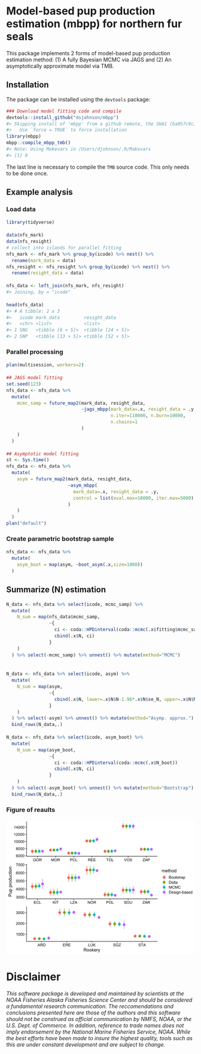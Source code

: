 <!-- README.md is generated from README.Rmd. Please edit that file -->

# Model-based pup production estimation (mbpp) for northern fur seals

This package implements 2 forms of model-based pup production estimation
method: (1) A fully Bayesian MCMC via JAGS and (2) An asymptotically
approximate model via TMB.

## Installation

The package can be installed using the `devtools` package:

``` r
### Download model fitting code and compile
devtools::install_github("dsjohnson/mbpp")
#> Skipping install of 'mbpp' from a github remote, the SHA1 (ba057c9c) has not changed since last install.
#>   Use `force = TRUE` to force installation
library(mbpp)
mbpp::compile_mbpp_tmb()
#> Note: Using Makevars in /Users/djohnson/.R/Makevars
#> [1] 0
```

The last line is necessary to compile the `TMB` source code. This only
needs to be done once.

## Example analysis

### Load data

``` r
library(tidyverse)

data(nfs_mark)
data(nfs_resight)
# collect into islands for parallel fitting
nfs_mark <- nfs_mark %>% group_by(icode) %>% nest() %>% 
  rename(mark_data = data)
nfs_resight <- nfs_resight %>% group_by(icode) %>% nest() %>% 
  rename(resight_data = data)

nfs_data <- left_join(nfs_mark, nfs_resight)
#> Joining, by = "icode"

head(nfs_data)
#> # A tibble: 2 x 3
#>   icode mark_data         resight_data     
#>   <chr> <list>            <list>           
#> 1 SNG   <tibble [6 × 5]>  <tibble [24 × 5]>
#> 2 SNP   <tibble [13 × 5]> <tibble [52 × 5]>
```

### Parallel processing

``` r
plan(multisession, workers=2)

## JAGS model fitting
set.seed(123)
nfs_data <- nfs_data %>% 
  mutate(
    mcmc_samp = future_map2(mark_data, resight_data,
                            ~jags_mbpp(mark_data=.x, resight_data = .y,
                                       n.iter=110000, n.burn=10000,
                                       n.chains=1
                            )
    )
  )

## Asymptotic model fitting
st <- Sys.time()
nfs_data <- nfs_data %>% 
  mutate(
    asym = future_map2(mark_data, resight_data,
                       ~asym_mbpp(
                         mark_data=.x, resight_data = .y,
                         control = list(eval.max=10000, iter.max=5000),
                       )
    )
  )
plan("default")
```

### Create parametric bootstrap sample

``` r
nfs_data <- nfs_data %>% 
  mutate(
    asym_boot = map(asym, ~boot_asym(.x,size=1000))
  )
```

## Summarize \(N\) estimation

``` r
N_data <- nfs_data %>% select(icode, mcmc_samp) %>% 
  mutate(
    N_sum = map(nfs_data$mcmc_samp, 
                ~{
                  ci <- coda::HPDinterval(coda::mcmc(.x$fitting$mcmc_samples$N))
                  cbind(.x$N, ci) 
                }
    )
  ) %>% select(-mcmc_samp) %>% unnest() %>% mutate(method="MCMC")


N_data <- nfs_data %>% select(icode, asym) %>% 
  mutate(
    N_sum = map(asym, 
                ~{
                  cbind(.x$N, lower=.x$N$N-1.96*.x$N$se_N, upper=.x$N$N+1.96*.x$N$se_N) 
                }
    )
  ) %>% select(-asym) %>% unnest() %>% mutate(method="Asymp. approx.") %>% 
  bind_rows(N_data,.)

N_data <- nfs_data %>% select(icode, asym_boot) %>% 
  mutate(
    N_sum = map(asym_boot, 
                ~{
                  ci <- coda::HPDinterval(coda::mcmc(.x$N_boot))
                  cbind(.x$N, ci) 
                }
    )
  ) %>% select(-asym_boot) %>% unnest() %>% mutate(method="Bootstrap") %>% 
  bind_rows(N_data,.)
```

### Figure of reaults

![](Nplot.png)<!-- -->

# Disclaimer

*This software package is developed and maintained by scientists at the
NOAA Fisheries Alaska Fisheries Science Center and should be considered
a fundamental research communication. The reccomendations and
conclusions presented here are those of the authors and this software
should not be construed as official communication by NMFS, NOAA, or the
U.S. Dept. of Commerce. In addition, reference to trade names does not
imply endorsement by the National Marine Fisheries Service, NOAA. While
the best efforts have been made to insure the highest quality, tools
such as this are under constant development and are subject to change.*
